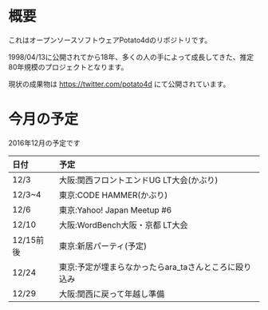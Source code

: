 # 概要

これはオープンソースソフトウェアPotato4dのリポジトリです。

1998/04/13に公開されてから18年、多くの人の手によって成長してきた、推定80年規模のプロジェクトとなります。

現状の成果物は https://twitter.com/potato4d にて公開されています。

# 今月の予定

2016年12月の予定です

|日付|予定|
|:--|:--|
|12/3|大阪:関西フロントエンドUG LT大会(かぶり)|
|12/3~4|東京:CODE HAMMER(かぶり)|
|12/6|東京:Yahoo! Japan Meetup #6|
|12/10|大阪:WordBench大阪・京都 LT大会|
|12/15前後|東京:新居パーティ(予定)|
|12/24|東京:予定が埋まらなかったらara_taさんところに殴り込み|
|12/29|大阪:関西に戻って年越し準備|
